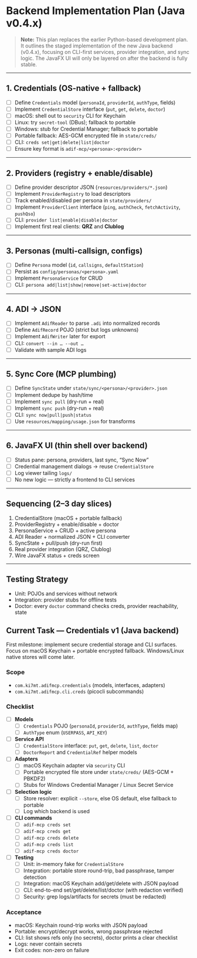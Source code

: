 # Backend Implementation Plan (Java v0.4.x)

> **Note:** This plan replaces the earlier Python-based development plan.
> It outlines the staged implementation of the new Java backend (v0.4.x),
> focusing on CLI-first services, provider integration, and sync logic.
> The JavaFX UI will only be layered on after the backend is fully stable.
---

## 1. Credentials (OS-native + fallback)
- [ ] Define `Credentials` model (`personaId`, `providerId`, `authType`, fields)
- [ ] Implement `CredentialStore` interface (`put`, `get`, `delete`, `doctor`)
- [ ] macOS: shell out to `security` CLI for Keychain
- [ ] Linux: try `secret-tool` (DBus); fallback to portable
- [ ] Windows: stub for Credential Manager; fallback to portable
- [ ] Portable fallback: AES-GCM encrypted file in `state/creds/`
- [ ] CLI: `creds set|get|delete|list|doctor`
- [ ] Ensure key format is `adif-mcp/<persona>:<provider>`

---

## 2. Providers (registry + enable/disable)
- [ ] Define provider descriptor JSON (`resources/providers/*.json`)
- [ ] Implement `ProviderRegistry` to load descriptors
- [ ] Track enabled/disabled per persona in `state/providers/`
- [ ] Implement `ProviderClient` interface (`ping`, `authCheck`, `fetchActivity`, `pushQso`)
- [ ] CLI: `provider list|enable|disable|doctor`
- [ ] Implement first real clients: **QRZ** and **Clublog**

---

## 3. Personas (multi-callsign, configs)
- [ ] Define `Persona` model (`id`, `callsigns`, `defaultStation`)
- [ ] Persist as `config/personas/<persona>.yaml`
- [ ] Implement `PersonaService` for CRUD
- [ ] CLI: `persona add|list|show|remove|set-active|doctor`

---

## 4. ADI → JSON
- [ ] Implement `AdifReader` to parse `.adi` into normalized records
- [ ] Define `AdifRecord` POJO (strict but logs unknowns)
- [ ] Implement `AdifWriter` later for export
- [ ] CLI: `convert --in … --out …`
- [ ] Validate with sample ADI logs

---

## 5. Sync Core (MCP plumbing)
- [ ] Define `SyncState` under `state/sync/<persona>/<provider>.json`
- [ ] Implement dedupe by hash/time
- [ ] Implement `sync pull` (dry-run + real)
- [ ] Implement `sync push` (dry-run + real)
- [ ] CLI: `sync now|pull|push|status`
- [ ] Use `resources/mapping/usage.json` for transforms

---

## 6. JavaFX UI (thin shell over backend)
- [ ] Status pane: persona, providers, last sync, “Sync Now”
- [ ] Credential management dialogs → reuse `CredentialStore`
- [ ] Log viewer tailing `logs/`
- [ ] No new logic — strictly a frontend to CLI services

---

## Sequencing (2–3 day slices)
1. CredentialStore (macOS + portable fallback)
2. ProviderRegistry + enable/disable + doctor
3. PersonaService + CRUD + active persona
4. ADI Reader + normalized JSON + CLI converter
5. SyncState + pull/push (dry-run first)
6. Real provider integration (QRZ, Clublog)
7. Wire JavaFX status + creds screen

---

## Testing Strategy
- Unit: POJOs and services without network
- Integration: provider stubs for offline tests
- Doctor: every `doctor` command checks creds, provider reachability, state


## Current Task — Credentials v1 (Java backend)

First milestone: implement secure credential storage and CLI surfaces.
Focus on macOS Keychain + portable encrypted fallback. Windows/Linux native stores will come later.

### Scope
- `com.ki7mt.adifmcp.credentials` (models, interfaces, adapters)
- `com.ki7mt.adifmcp.cli.creds` (picocli subcommands)

### Checklist

- [ ] **Models**
    - [ ] `Credentials` POJO (`personaId`, `providerId`, `authType`, fields map)
    - [ ] `AuthType` enum (`USERPASS`, `API_KEY`)

- [ ] **Service API**
    - [ ] `CredentialStore` interface: `put`, `get`, `delete`, `list`, `doctor`
    - [ ] `DoctorReport` and `CredentialRef` helper models

- [ ] **Adapters**
    - [ ] macOS Keychain adapter via `security` CLI
    - [ ] Portable encrypted file store under `state/creds/` (AES-GCM + PBKDF2)
    - [ ] Stubs for Windows Credential Manager / Linux Secret Service

- [ ] **Selection logic**
    - [ ] Store resolver: explicit `--store`, else OS default, else fallback to portable
    - [ ] Log which backend is used

- [ ] **CLI commands**
    - [ ] `adif-mcp creds set`
    - [ ] `adif-mcp creds get`
    - [ ] `adif-mcp creds delete`
    - [ ] `adif-mcp creds list`
    - [ ] `adif-mcp creds doctor`

- [ ] **Testing**
    - [ ] Unit: in-memory fake for `CredentialStore`
    - [ ] Integration: portable store round-trip, bad passphrase, tamper detection
    - [ ] Integration: macOS Keychain add/get/delete with JSON payload
    - [ ] CLI: end-to-end set/get/delete/list/doctor (with redaction verified)
    - [ ] Security: grep logs/artifacts for secrets (must be redacted)

### Acceptance
- macOS: Keychain round-trip works with JSON payload
- Portable: encrypt/decrypt works, wrong passphrase rejected
- CLI: list shows refs only (no secrets), doctor prints a clear checklist
- Logs: never contain secrets
- Exit codes: non-zero on failure
